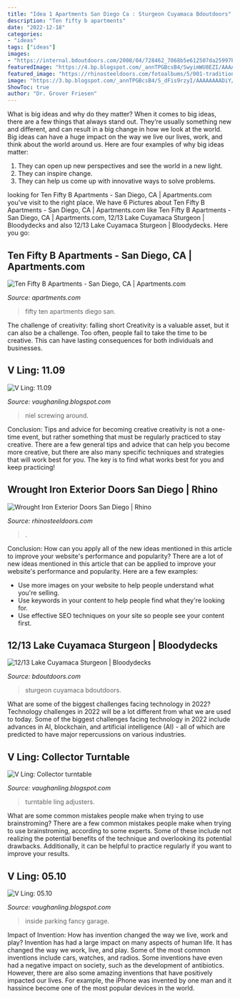 ```yaml
---
title: "Idea 1 Apartments San Diego Ca : Sturgeon Cuyamaca Bdoutdoors"
description: "Ten fifty b apartments"
date: "2022-12-18"
categories:
- "ideas"
tags: ["ideas"]
images:
- "https://internal.bdoutdoors.com/2008/04/728462_7068b5e612507da25997b47a44ca9421.jpg"
featuredImage: "https://4.bp.blogspot.com/_annTPGBcsB4/SwyimWU8EZI/AAAAAAAAC1A/6fjqodVZhIk/s400/PICT0182.jpg"
featured_image: "https://rhinosteeldoors.com/fotoalbums/5/001-traditional-single-wrought-iron-door-escondido-ca-180219205107.jpg"
image: "https://3.bp.blogspot.com/_annTPGBcsB4/S_dFis9rzyI/AAAAAAAADiY/yNUDaa7J408/s1600/IMGP1790.jpg"
ShowToc: true
author: "Dr. Grover Friesen"
---
```



What is big ideas and why do they matter?
When it comes to big ideas, there are a few things that always stand out. They’re usually something new and different, and can result in a big change in how we look at the world. Big ideas can have a huge impact on the way we live our lives, work, and think about the world around us. Here are four examples of why big ideas matter: 
1. They can open up new perspectives and see the world in a new light.
2. They can inspire change.
3. They can help us come up with innovative ways to solve problems.

	

		
looking for Ten Fifty B Apartments - San Diego, CA | Apartments.com you've visit to the right place. We have 6 Pictures about Ten Fifty B Apartments - San Diego, CA | Apartments.com like Ten Fifty B Apartments - San Diego, CA | Apartments.com, 12/13 Lake Cuyamaca Sturgeon | Bloodydecks and also 12/13 Lake Cuyamaca Sturgeon | Bloodydecks. Here you go:
		
    
## Ten Fifty B Apartments - San Diego, CA | Apartments.com

<img loading=lazy src="https://images1.apartments.com/i2/Q6oWTglgAuvBF0n6dDeLOLNpXL7a9gy3Pyw9UVGlVZ0/117/ten-fifty-b-san-diego-ca-building-photo.jpg" onerror="this.onerror=null;this.src='https://tse3.mm.bing.net/th?id=OIP.5tEfcQ9ZWIT73jcCCNTtpQHaLo&amp;pid=15.1';" alt="Ten Fifty B Apartments - San Diego, CA | Apartments.com">

_Source: apartments.com_

>fifty ten apartments diego san. 

	

The challenge of creativity: falling short
Creativity is a valuable asset, but it can also be a challenge. Too often, people fail to take the time to be creative. This can have lasting consequences for both individuals and businesses.

    
## V Ling: 11.09

<img loading=lazy src="https://4.bp.blogspot.com/_annTPGBcsB4/SwyimWU8EZI/AAAAAAAAC1A/6fjqodVZhIk/s400/PICT0182.jpg" onerror="this.onerror=null;this.src='https://tse4.mm.bing.net/th?id=OIP.BIc7fn4ZyWBhf1YUi49pBgAAAA&amp;pid=15.1';" alt="V Ling: 11.09">

_Source: vaughanling.blogspot.com_

>niel screwing around. 

	

Conclusion: Tips and advice for becoming creative
creativity is not a one-time event, but rather something that must be regularly practiced to stay creative. There are a few general tips and advice that can help you become more creative, but there are also many specific techniques and strategies that will work best for you. The key is to find what works best for you and keep practicing!

    
## Wrought Iron Exterior Doors San Diego | Rhino

<img loading=lazy src="https://rhinosteeldoors.com/fotoalbums/5/001-traditional-single-wrought-iron-door-escondido-ca-180219205107.jpg" onerror="this.onerror=null;this.src='https://tse2.mm.bing.net/th?id=OIP.fRi-3Bi7vcVcPM0eOJ09ggHaHa&amp;pid=15.1';" alt="Wrought Iron Exterior Doors San Diego | Rhino">

_Source: rhinosteeldoors.com_

>. 

	

Conclusion: How can you apply all of the new ideas mentioned in this article to improve your website's performance and popularity?
There are a lot of new ideas mentioned in this article that can be applied to improve your website's performance and popularity. Here are a few examples: 
- Use more images on your website to help people understand what you're selling. 
- Use keywords in your content to help people find what they're looking for. 
- Use effective SEO techniques on your site so people see your content first.

    
## 12/13 Lake Cuyamaca Sturgeon | Bloodydecks

<img loading=lazy src="https://internal.bdoutdoors.com/2008/04/728462_7068b5e612507da25997b47a44ca9421.jpg" onerror="this.onerror=null;this.src='https://tse2.mm.bing.net/th?id=OIP.cGi15hJQfaJZl7R6RMqUIQHaFj&amp;pid=15.1';" alt="12/13 Lake Cuyamaca Sturgeon | Bloodydecks">

_Source: bdoutdoors.com_

>sturgeon cuyamaca bdoutdoors. 

	

What are some of the biggest challenges facing technology in 2022?
Technology challenges in 2022 will be a lot different from what we are used to today. Some of the biggest challenges facing technology in 2022 include advances in AI, blockchain, and artificial intelligence (AI) - all of which are predicted to have major repercussions on various industries.

    
## V Ling: Collector Turntable

<img loading=lazy src="http://1.bp.blogspot.com/_annTPGBcsB4/TOOX_xNGXqI/AAAAAAAAEGo/yRj7faU5T9k/w1200-h630-p-k-no-nu/collector+studio+teste+comp.jpg" onerror="this.onerror=null;this.src='https://tse3.mm.bing.net/th?id=OIP.a2sl80J8Jpy6Ty8bZudPiwHaD4&amp;pid=15.1';" alt="V Ling: Collector turntable">

_Source: vaughanling.blogspot.com_

>turntable ling adjusters. 

	

What are some common mistakes people make when trying to use brainstroming?
There are a few common mistakes people make when trying to use brainstroming, according to some experts. Some of these include not realizing the potential benefits of the technique and overlooking its potential drawbacks. Additionally, it can be helpful to practice regularly if you want to improve your results.

    
## V Ling: 05.10

<img loading=lazy src="https://3.bp.blogspot.com/_annTPGBcsB4/S_dFis9rzyI/AAAAAAAADiY/yNUDaa7J408/s1600/IMGP1790.jpg" onerror="this.onerror=null;this.src='https://tse3.mm.bing.net/th?id=OIP._Y2L-f6GpWMoxIWQHDwiGQHaLI&amp;pid=15.1';" alt="V Ling: 05.10">

_Source: vaughanling.blogspot.com_

>inside parking fancy garage. 

	

Impact of Invention: How has invention changed the way we live, work and play?
Invention has had a large impact on many aspects of human life. It has changed the way we work, live, and play. Some of the most common inventions include cars, watches, and radios. Some inventions have even had a negative impact on society, such as the development of antibiotics. However, there are also some amazing inventions that have positively impacted our lives. For example, the iPhone was invented by one man and it hassince become one of the most popular devices in the world.

